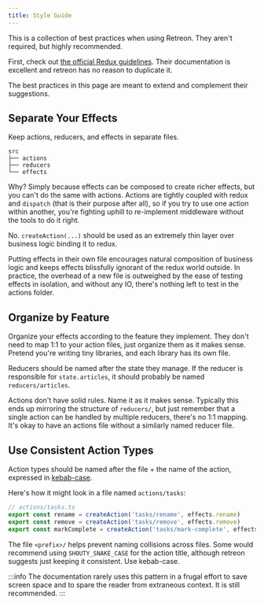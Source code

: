 ```yaml
---
title: Style Guide
---
```

This is a collection of best practices when using Retreon. They aren't required, but highly recommended.

First, check out [the official Redux guidelines](https://redux.js.org/style-guide/style-guide). Their documentation is excellent and retreon has no reason to duplicate it.

The best practices in this page are meant to extend and complement their suggestions.

## Separate Your Effects
Keep actions, reducers, and effects in separate files.

```
src
├── actions
├── reducers
└── effects
```

Why? Simply because effects can be composed to create richer effects, but you can't do the same with actions. Actions are tightly coupled with redux and `dispatch` (that is their purpose after all), so if you try to use one action within another, you're fighting uphill to re-implement middleware without the tools to do it right.

No. `createAction(...)` should be used as an extremely thin layer over business logic binding it to redux.

Putting effects in their own file encourages natural composition of business logic and keeps effects blissfully ignorant of the redux world outside. In practice, the overhead of a new file is outweighed by the ease of testing effects in isolation, and without any IO, there's nothing left to test in the actions folder.

## Organize by Feature
Organize your effects according to the feature they implement. They don't need to map 1:1 to your action files, just organize them as it makes sense. Pretend you're writing tiny libraries, and each library has its own file.

Reducers should be named after the state they manage. If the reducer is responsible for `state.articles`, it should probably be named `reducers/articles`.

Actions don't have solid rules. Name it as it makes sense. Typically this ends up mirroring the structure of `reducers/`, but just remember that a single action can be handled by multiple reducers, there's no 1:1 mapping. It's okay to have an actions file without a similarly named reducer file.

## Use Consistent Action Types
Action types should be named after the file + the name of the action, expressed in [kebab-case](https://en.wiktionary.org/wiki/kebab_case).

Here's how it might look in a file named `actions/tasks`:
```ts
// actions/tasks.ts
export const rename = createAction('tasks/rename', effects.rename)
export const remove = createAction('tasks/remove', effects.remove)
export const markComplete = createAction('tasks/mark-complete', effects.markComplete)
```

The file `<prefix>/` helps prevent naming collisions across files. Some would recommend using `SHOUTY_SNAKE_CASE` for the action title, although retreon suggests just keeping it consistent. Use kebab-case.

:::info
The documentation rarely uses this pattern in a frugal effort to save screen space and to spare the reader from extraneous context. It is still recommended.
:::
